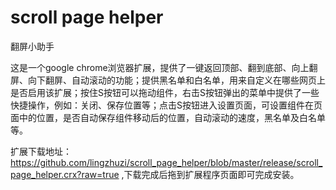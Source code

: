 scroll page helper
==================

翻屏小助手

这是一个google chrome浏览器扩展，提供了一键返回顶部、翻到底部、向上翻屏、向下翻屏、自动滚动的功能；提供黑名单和白名单，用来自定义在哪些网页上是否启用该扩展；按住S按钮可以拖动组件，右击S按钮弹出的菜单中提供了一些快捷操作，例如：关闭、保存位置等；点击S按钮进入设置页面，可设置组件在页面中的位置，是否自动保存组件移动后的位置，自动滚动的速度，黑名单及白名单等。

扩展下载地址：https://github.com/lingzhuzi/scroll_page_helper/blob/master/release/scroll_page_helper.crx?raw=true ,下载完成后拖到扩展程序页面即可完成安装。

